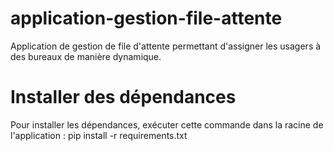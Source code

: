 # application-gestion-file-attente
Application de gestion de file d'attente permettant d'assigner les usagers à des bureaux de manière dynamique.

# Installer des dépendances
Pour installer les dépendances, exécuter cette commande dans la racine de l'application : 
pip install -r requirements.txt